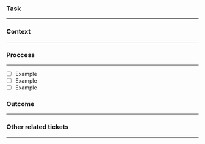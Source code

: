 ### Task
---

### Context
---

### Proccess 
---
- [ ] Example
- [ ] Example
- [ ] Example

### Outcome
---

### Other related tickets
---
